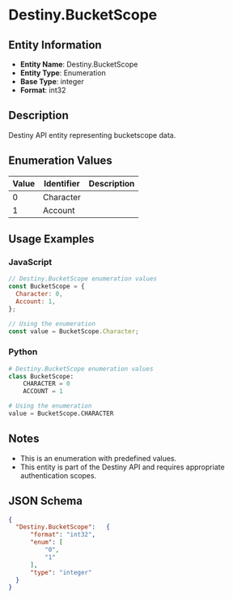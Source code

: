 # Destiny.BucketScope

## Entity Information
- **Entity Name**: Destiny.BucketScope
- **Entity Type**: Enumeration
- **Base Type**: integer
- **Format**: int32

## Description
Destiny API entity representing bucketscope data.

## Enumeration Values

| Value | Identifier | Description |
|-------|------------|-------------|
| 0 | Character |  |
| 1 | Account |  |

## Usage Examples

### JavaScript
```javascript
// Destiny.BucketScope enumeration values
const BucketScope = {
  Character: 0,
  Account: 1,
};

// Using the enumeration
const value = BucketScope.Character;
```

### Python
```python
# Destiny.BucketScope enumeration values
class BucketScope:
    CHARACTER = 0
    ACCOUNT = 1

# Using the enumeration
value = BucketScope.CHARACTER
```

## Notes
- This is an enumeration with predefined values.
- This entity is part of the Destiny API and requires appropriate authentication scopes.

## JSON Schema
```json
{
  "Destiny.BucketScope":   {
      "format": "int32",
      "enum": [
          "0",
          "1"
      ],
      "type": "integer"
  }
}
```
